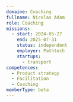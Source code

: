 ```yaml
---
domaine: Coaching
fullname: Nicolas Adam
role: Coaching
missions:
  - start: 2024-05-27
    end: 2025-07-31
    status: independent
    employer: Pathtech
    startups:
      - transport
competences:
  - Product strategy
  - Facilitation
  - Coaching
memberType: beta
---
```

